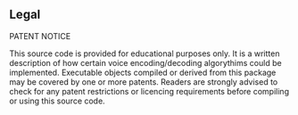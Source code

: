 ## Legal

PATENT NOTICE

This source code is provided for educational purposes only.  It is
a written description of how certain voice encoding/decoding
algorythims could be implemented.  Executable objects compiled or
derived from this package may be covered by one or more patents.
Readers are strongly advised to check for any patent restrictions or
licencing requirements before compiling or using this source code.


